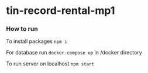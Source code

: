 # tin-record-rental-mp1

### How to run

To install packages `npm i`

For database run `docker-compose up` in /docker directory

To run server on localhost `npm start`